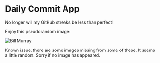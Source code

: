Daily Commit App
================
No longer will my GitHub streaks be less than perfect!

Enjoy this pseudorandom image:

![Bill Murray](http://www.fillmurray.com/500/400 "Bill Murray")

Known issue: there are some images missing from some of these. It seems a little random. Sorry if no image has appeared.